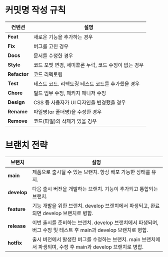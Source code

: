 # 커밋명 작성 규칙

| **컨벤션** | **설명** |
|------------|-----------|
| **Feat**   | 새로운 기능을 추가하는 경우 |
| **Fix**    | 버그를 고친 경우 |
| **Docs**   | 문서를 수정한 경우 |
| **Style**  | 코드 포맷 변경, 세미콜론 누락, 코드 수정이 없는 경우 |
| **Refactor** | 코드 리펙토링 |
| **Test**   | 테스트 코드. 리펙토링 테스트 코드를 추가했을 경우 |
| **Chore**  | 빌드 업무 수정, 패키지 매니저 수정 |
| **Design** | CSS 등 사용자가 UI 디자인을 변경했을 경우 |
| **Rename** | 파일명(or 폴더명)을 수정한 경우 |
| **Remove** | 코드(파일)의 삭제가 있을 경우 |

# 브랜치 전략

| **브랜치**    | **설명**                                                                         |
|------------|----------------------------------------------------------------------------------|
| **main**   | 제품으로 출시될 수 있는 브랜치. 항상 배포 가능한 상태를 유지.                             |
| **develop** | 다음 출시 버전을 개발하는 브랜치. 기능이 추가되고 통합되는 브랜치.                             |
| **feature** | 기능 개발을 위한 브랜치. develop 브랜치에서 파생되고, 완료되면 develop 브랜치로 병합.       |
| **release** | 이번 출시를 준비하는 브랜치. develop 브랜치에서 파생되며, 버그 수정 및 테스트 후 main과 develop 브랜치로 병합. |
| **hotfix** | 출시 버전에서 발생한 버그를 수정하는 브랜치. main 브랜치에서 파생되며, 수정 후 main과 develop 브랜치로 병합.    |



